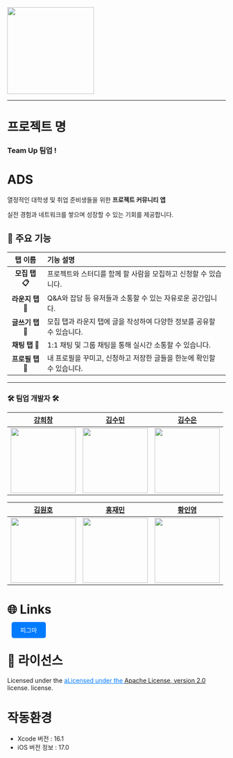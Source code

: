 <img src="https://github.com/user-attachments/assets/e1f14cfc-7790-469d-9746-6132cfe66aa6" width="200" height="200"/>
  
---

# 프로젝트 명
### **Team Up** 팀업 !

# ADS
열정적인 대학생 및 취업 준비생들을 위한 **프로젝트 커뮤니티 앱**  

실전 경험과 네트워크를 쌓으며 성장할 수 있는 기회를 제공합니다.

## 🔧 **주요 기능**

| **탭 이름**  |  **기능 설명** |
|:------------:|:-------------|
| **모집 탭 📋**  | 프로젝트와 스터디를 함께 할 사람을 모집하고 신청할 수 있습니다. |
| **라운지 탭 💬** | Q&A와 잡담 등 유저들과 소통할 수 있는 자유로운 공간입니다. |
| **글쓰기 탭 📝** | 모집 탭과 라운지 탭에 글을 작성하여 다양한 정보를 공유할 수 있습니다. |
| **채팅 탭 💬**   | 1:1 채팅 및 그룹 채팅을 통해 실시간 소통할 수 있습니다. |
| **프로필 탭 👤** | 내 프로필을 꾸미고, 신청하고 저장한 글들을 한눈에 확인할 수 있습니다. |


---
### 🛠️ 팀업 개발자 🛠️
  | [강희창](https://github.com/saul1113) | [김수민](https://github.com/sumchive) | [김수은](https://github.com/sueunal) |
  |:---:|:---:|:---:|
  | <img src="https://github.com/saul1113.png" width="150"> | <img src="https://github.com/sumchive.png" width="150"> | <img src="https://github.com/sueunal.png" width="150"> |

  | [김원호](https://github.com/KimLips) | [홍재민](https://github.com/IUCyH) | [황인영](https://github.com/InyoungTechit) | 
  |:---:|:---:|:---:|
  | <img src="https://github.com/KimLips.png" width="150"> | <img src="https://github.com/IUCyH.png" width="150"> | <img src="https://github.com/InyoungTechit.png" width="150"> |

# 🌐 Links
  <a href="https://www.figma.com/design/IYuGX6R3cISeNLB65tYHkp/LAB4-%EC%99%80%EC%9D%B4%EC%96%B4%ED%94%84%EB%A0%88%EC%9E%84%26%EB%94%94%EC%9E%90%EC%9D%B8?node-id=1155-1114&node-type=frame&t=WNgTVjtuUfDcrzNK-0" target="_blank" style="margin: 10px; text-decoration: none; color: #ffffff; background-color: #007bff; padding: 10px 20px; border-radius: 5px; transition: background-color 0.3s;">피그마</a>

# 📜 라이선스
  Licensed under the <a href="LICENSE" style="color: #007bff;">aLicensed under the [Apache License, version 2.0](LICENSE) license.</a> license.

# 작동환경
- Xcode 버전 : 16.1
- iOS 버전 정보 : 17.0
